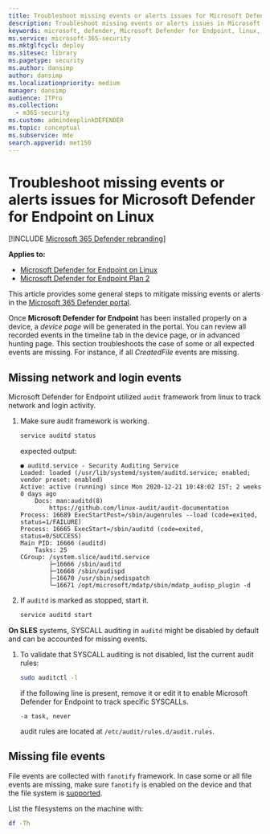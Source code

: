 ```yaml
---
title: Troubleshoot missing events or alerts issues for Microsoft Defender for Endpoint on Linux
description: Troubleshoot missing events or alerts issues in Microsoft Defender for Endpoint on Linux.
keywords: microsoft, defender, Microsoft Defender for Endpoint, linux, events
ms.service: microsoft-365-security
ms.mktglfcycl: deploy
ms.sitesec: library
ms.pagetype: security
ms.author: dansimp
author: dansimp
ms.localizationpriority: medium
manager: dansimp
audience: ITPro
ms.collection: 
  - m365-security
ms.custom: admindeeplinkDEFENDER
ms.topic: conceptual
ms.subservice: mde
search.appverid: met150
---
```


# Troubleshoot missing events or alerts issues for Microsoft Defender for Endpoint on Linux

[!INCLUDE [Microsoft 365 Defender rebranding](../../includes/microsoft-defender.md)]

**Applies to:**

- [Microsoft Defender for Endpoint on Linux](microsoft-defender-endpoint-linux.md)
- [Microsoft Defender for Endpoint Plan 2](https://go.microsoft.com/fwlink/p/?linkid=2154037)

This article provides some general steps to mitigate missing events or alerts in the <a href="https://go.microsoft.com/fwlink/p/?linkid=2077139" target="_blank">Microsoft 365 Defender portal</a>.

Once **Microsoft Defender for Endpoint** has been installed properly on a device, a _device page_ will be generated in the portal. You can review all recorded events in the timeline tab in the device page, or in advanced hunting page. This section troubleshoots the case of some or all expected events are missing.
For instance, if all _CreatedFile_ events are missing.

## Missing network and login events

Microsoft Defender for Endpoint utilized `audit` framework from linux to track network and login activity.

1. Make sure audit framework is working.

    ```bash
    service auditd status
    ```

    expected output:

    ```output
    ● auditd.service - Security Auditing Service
    Loaded: loaded (/usr/lib/systemd/system/auditd.service; enabled; vendor preset: enabled)
    Active: active (running) since Mon 2020-12-21 10:48:02 IST; 2 weeks 0 days ago
        Docs: man:auditd(8)
            https://github.com/linux-audit/audit-documentation
    Process: 16689 ExecStartPost=/sbin/augenrules --load (code=exited, status=1/FAILURE)
    Process: 16665 ExecStart=/sbin/auditd (code=exited, status=0/SUCCESS)
    Main PID: 16666 (auditd)
        Tasks: 25
    CGroup: /system.slice/auditd.service
            ├─16666 /sbin/auditd
            ├─16668 /sbin/audispd
            ├─16670 /usr/sbin/sedispatch
            └─16671 /opt/microsoft/mdatp/sbin/mdatp_audisp_plugin -d
    ```

2. If `auditd` is marked as stopped, start it.

    ```bash
    service auditd start
    ```

**On SLES** systems, SYSCALL auditing in `auditd` might be disabled by default and can be accounted for missing events.

1. To validate that SYSCALL auditing is not disabled, list the current audit rules:

    ```bash
    sudo auditctl -l
    ```

    if the following line is present, remove it or edit it to enable Microsoft Defender for Endpoint to track specific SYSCALLs.

    ```output
    -a task, never
    ```

    audit rules are located at `/etc/audit/rules.d/audit.rules`.

## Missing file events

File events are collected with `fanotify` framework. In case some or all file events are missing, make sure `fanotify` is enabled on the device and that the file system is [supported](microsoft-defender-endpoint-linux.md#system-requirements).

List the filesystems on the machine with:

```bash
df -Th
```
